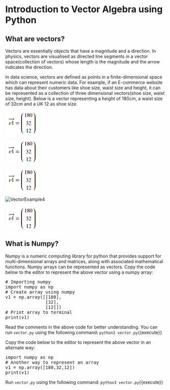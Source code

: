 # Introduction to Vector Algebra using Python

## What are vectors?
Vectors are essentially objects that have a magnitude and a direction. In physics, vectors are visualised as directed line segments in a vector space(collection of vectors) whose length is the magnitude and the arrow indicates the direction.

In data science, vectors are defined as points in a finite-dimensional space which can represent numeric data. For example, if an E-commerce website has data about their customers like shoe size, waist size and height, it can be represented as a collection of three dimensional vectors(shoe size, waist size, height). Below is a vector representing a height of 180cm, a waist size of 32cm and a UK 12 as shoe size.

![Vector Example](./assets/L1-S1-A1-VectorExample.PNG)

![VectorExample2](./assets/L1-S1-A1-VectorExample.png)

![VectorExample3](assets/L1-S1-A1-VectorExample.PNG)

![VectorExample4](../assets/L1-S1-A1-VectorExample.PNG)

<img src="assets/L1-S1-A1-VectorExample.PNG">

## What is Numpy?
Numpy is a numeric computing library for python that provides support for multi-dimensional arrays and matrices, along with associated mathematical functions. Numpy arrays can be represented as vectors. Copy the code below to the editor to represent the above vector using a numpy array:

<pre class="file" data-filename="vector.py" data-target="replace">
# Importing numpy
import numpy as np
# Create array using numpy
v1 = np.array([[180],
               [32],
               [12]])
# Print array to terminal
print(v1)
</pre>

Read the comments in the above code for better understanding. You can run `vector.py` using the following command:
`python3 vector.py`{{execute}}

Copy the code below to the editor to represent the above vector in an alternate way:

<pre class="file" data-filename="vector.py" data-target="replace">
import numpy as np
# Another way to represent an array
v1 = np.array([180,32,12])
print(v1)
</pre>

Run `vector.py` using the following command:
`python3 vector.py`{{execute}}